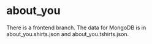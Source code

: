 # about_you
There is a frontend branch. The data for MongoDB is in about_you.shirts.json and about_you.tshirts.json.
